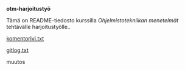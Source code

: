 **otm-harjoitustyö**

Tämä on README-tiedosto kurssilla *Ohjelmistotekniikan menetelmät* tehtävälle harjoitustyölle..

[komentorivi.txt](https://github.com/danieladasilva/otm-harjoitustyo/blob/master/laskarit/viikko1/komentorivi.txt)

[gitlog.txt](https://github.com/danieladasilva/otm-harjoitustyo/blob/master/laskarit/viikko1/gitlog.txt)

muutos
